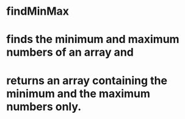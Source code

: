 # findMinMax
# finds the minimum and maximum numbers of an array and 
# returns an array containing the minimum and the maximum numbers only.
